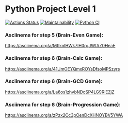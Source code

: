 # Python Project Level 1

[![Actions Status](https://github.com/AlexeyShobanov/python-project-lvl1/workflows/hexlet-check/badge.svg)](https://github.com/AlexeyShobanov/python-project-lvl1/actions)
[![Maintainability](https://api.codeclimate.com/v1/badges/a99a88d28ad37a79dbf6/maintainability)](https://codeclimate.com/github/codeclimate/codeclimate/maintainability)
[![Python CI](https://github.com/AlexeyShobanov/python-project-lvl1/actions/workflows/github-actions.yml/badge.svg)](https://github.com/AlexeyShobanov/python-project-lvl1/actions/workflows/github-actions.yml)
### Asciinema for step 5 (Brain-Even Game):
https://asciinema.org/a/MtlknIHWk7IH0rgJWfAZ0HeaE
### Asciinema for step 6 (Brain-Calc Game):
https://asciinema.org/a/41UmOEYQmxROYsDfsoMPSzyrs
### Asciinema for step 6 (Brain-GCD Game):
https://asciinema.org/a/La6os1zhvbNDcSP4LG9RiEZjZ
### Asciinema for step 6 (Brain-Progression Game):
https://asciinema.org/a/zPzx2Cc3pOenDcXHNOYBV5YWA